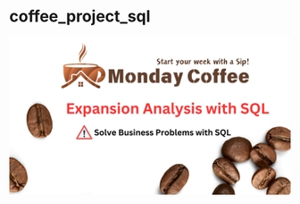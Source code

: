 # coffee_project_sql
![Monday_coffee_logo](https://github.com/najirh/Monday-Coffee-Expansion-Project-P8/blob/main/1.png)
